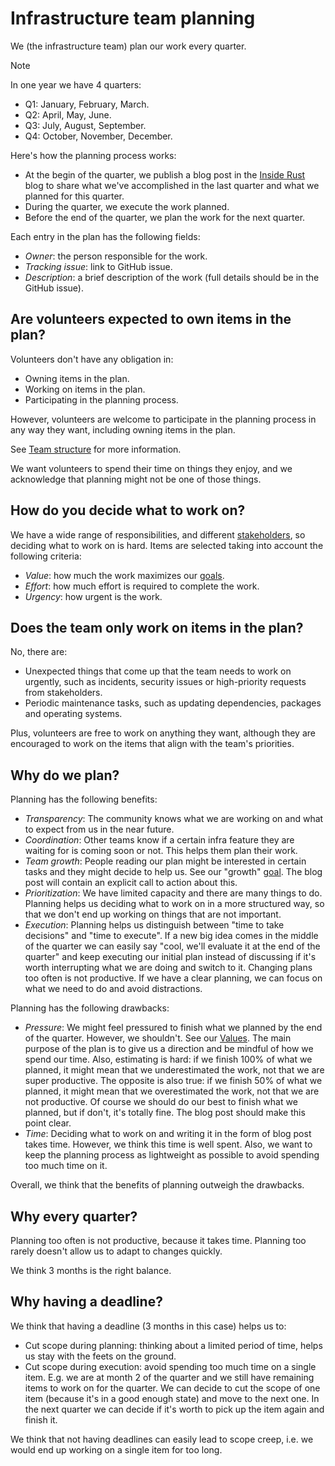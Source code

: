 # Infrastructure team planning

We (the infrastructure team) plan our work every quarter.

> [!NOTE]
> In one year we have 4 quarters:
>
> - Q1: January, February, March.
> - Q2: April, May, June.
> - Q3: July, August, September.
> - Q4: October, November, December.

Here's how the planning process works:

- At the begin of the quarter, we publish a blog post in the
  [Inside Rust](https://blog.rust-lang.org/inside-rust/) blog to share
  what we've accomplished in the last quarter and what we planned for this
  quarter.
- During the quarter, we execute the work planned.
- Before the end of the quarter, we plan the work for the next quarter.

Each entry in the plan has the following fields:

- _Owner_: the person responsible for the work.
- _Tracking issue_: link to GitHub issue.
- _Description_: a brief description of the work
  (full details should be in the GitHub issue).

## Are volunteers expected to own items in the plan?

Volunteers don't have any obligation in:

- Owning items in the plan.
- Working on items in the plan.
- Participating in the planning process.

However, volunteers are welcome to participate in the planning process
in any way they want, including owning items in the plan.

See [Team structure](README.md#team-structure) for more information.

We want volunteers to spend their time on things they enjoy,
and we acknowledge that planning might not be one of those things.

## How do you decide what to work on?

We have a wide range of responsibilities, and different
[stakeholders](README.md#stakeholders), so deciding what to work on is hard.
Items are selected taking into account the following criteria:

- _Value_: how much the work maximizes our [goals](README.md#goals).
- _Effort_: how much effort is required to complete the work.
- _Urgency_: how urgent is the work.

## Does the team only work on items in the plan?

No, there are:

- Unexpected things that come up that the team needs to work on urgently, such
  as incidents, security issues or high-priority requests from stakeholders.
- Periodic maintenance tasks, such as updating dependencies, packages and
  operating systems.

Plus, volunteers are free to work on anything they want, although they are
encouraged to work on the items that align with the team's priorities.

## Why do we plan?

Planning has the following benefits:

- _Transparency_: The community knows what we are working on and what to expect
  from us in the near future.
- _Coordination_: Other teams know if a certain infra feature they are waiting
  for is coming soon or not. This helps them plan their work.
- _Team growth_: People reading our plan might be interested in certain tasks
  and they might decide to help us. See our "growth" [goal](README.md#goals).
  The blog post will contain an explicit call to action about this.
- _Prioritization_: We have limited capacity and there are many things to do.
  Planning helps us deciding what to work on in a more structured way, so that
  we don't end up working on things that are not important.
- _Execution_: Planning helps us distinguish between "time to take decisions"
  and "time to execute". If a new big idea comes in the middle of the quarter
  we can easily say "cool, we'll evaluate it at the end of the quarter" and
  keep executing our initial plan instead of
  discussing if it's worth interrupting what we are doing and switch to it.
  Changing plans too often is not productive. If we have a clear planning, we
  can focus on what we need to do and avoid distractions.

Planning has the following drawbacks:

- _Pressure_: We might feel pressured to finish what we planned by the end of
  the quarter.
  However, we shouldn't. See our [Values](README.md#values).
  The main purpose of the plan is to give us a direction and be mindful of
  how we spend our time.
  Also, estimating is hard: if we finish 100% of what we planned, it might mean
  that we underestimated the work, not that we are super productive. The
  opposite is also true: if we finish 50% of what we planned, it might mean
  that we overestimated the work, not that we are not productive.
  Of course we should do our best to finish what we planned, but if don't, it's
  totally fine.
  The blog post should make this point clear.
- _Time_: Deciding what to work on and writing it in the form of blog post
  takes time. However, we think this time is well spent.
  Also, we want to keep the planning process as lightweight as possible to avoid
  spending too much time on it.

Overall, we think that the benefits of planning outweigh the drawbacks.

## Why every quarter?

Planning too often is not productive, because it takes time.
Planning too rarely doesn't allow us to adapt to changes quickly.

We think 3 months is the right balance.

## Why having a deadline?

We think that having a deadline (3 months in this case) helps us to:

- Cut scope during planning: thinking about a limited period of time, helps
  us stay with the feets on the ground.
- Cut scope during execution: avoid spending too much time on a single item.
  E.g. we are at month 2 of the quarter and we still have remaining items to
  work on for the quarter. We can decide to cut the scope of one item
  (because it's in a good enough state) and move to the next one.
  In the next quarter we can decide if it's worth to pick up the item again and
  finish it.

We think that not having deadlines can easily lead to scope creep,
i.e. we would end up working on a single item for too long.
